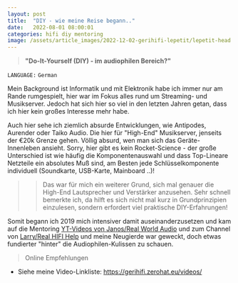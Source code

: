 ```yaml
---
layout: post
title:  "DIY - wie meine Reise begann.."
date:   2022-08-01 08:00:01
categories: hifi diy mentoring
image: /assets/article_images/2022-12-02-gerihifi-lepetit/lepetit-head.png
---
```


>**"Do-It-Yourself (DIY) - im audiophilen Bereich?"**

`LANGUAGE:` `German`

Mein Background ist Informatik und mit Elektronik habe ich immer nur am Rande rumgespielt, hier war im Fokus alles rund um
Streaming- und Musikserver. Jedoch hat sich hier so viel in den letzten Jahren getan, dass ich hier kein großes Interesse mehr habe.

Auch hier sehe ich ziemlich absurde Entwicklungen, wie Antipodes, Aurender oder Taiko Audio. Die hier für "High-End" Musikserver, jenseits der €20k Grenze gehen. Völlig absurd, wen man sich das Geräte-Innenleben ansieht. Sorry, hier gibt es kein Rocket-Science - der große Unterschied ist wie häufig die Komponentenauswahl und dass Top-Lineare Netzteile ein absolutes Muß sind, am Besten jede Schlüsselkomponente individuell (Soundkarte, USB-Karte, Mainboard ..)!

>>Das war für mich ein weiterer Grund, sich mal genauer die High-End Lautsprecher und Verstärker anzusehen. Sehr schnell bemerkte ich, da hilft es sich nicht mal kurz in Grundprinzipien einzulesen, sondern erfordert viel praktische DIY-Erfahrungen!

Somit begann ich 2019 mich intensiver damit auseinanderzusetzen und kam auf die Mentoring [YT-Videos von Janos/Real World Audio](https://www.youtube.com/watch?v=N7FF3AjmmDE&list=PLe6evB19z4Amx82av-r2jUlAn6gGVDpyU) und zum Channel von [Larry/Real HIFI Help](https://www.youtube.com/@RealHIFIHelp) und meine Neugierde war geweckt, doch etwas fundierter "hinter" die Audiophilen-Kulissen zu schauen.

> Online Empfehlungen

- Siehe meine Video-Linkliste: https://gerihifi.zerohat.eu/videos/